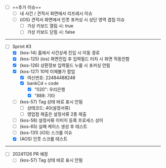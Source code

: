 - [ ] ==추가 이슈==
	- [ ] 내 사건 / 견적서 화면에서 리프레시 이슈
	- [ ] (iOS) 견적서 화면에서 인풋 포커싱 시 상단 영역 겹칩 이슈
		- [ ] 가상 키보드 열림 시: true
		- [ ] 가상 키보드 닫힘 시: false

***

- [ ] Sprint #3
	- [x] (kos-14) 홈에서 사건상세 진입 시 이동 경로
	- [x] (kos-125) (ios) 화면진입 후 입력필드 터치 시 화면 작동안함
	- [x] (kos-126) 상환정보 입력필드 누를 시 포커싱 안됨
	- [x] (kos-127) 10억 이체불가 팝업
		- [x] 여신번호: 22484488248
		- [x] bankCd = code
			- [x] "020": 우리은행
			- [x] "888: 기타
	- [ ] (kos-57) Tag 상태 바로 표시 안됨
		- [ ] 상태코드: 40(설정서류)
		- [ ] 영업점 제출은 설정서류 2종 제출
	- [ ] (kos-58) 설정서류 이미지 등록 프로세스 상이
	- [ ] (kos-65) 실패 케이스 생성 후 테스트
	- [ ] (kos-131) (iOS) 스크롤 이슈
	- [x] (AOS) 인풋 스크롤 테스트

***

- [ ] 20241126 PR 예정
	- [ ] (kos-57) Tag 상태 바로 표시 안됨